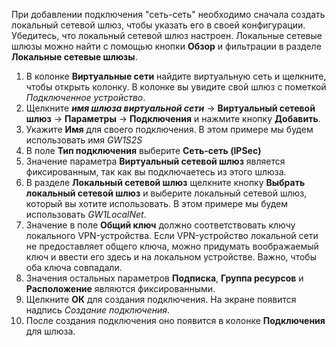 При добавлении подключения "сеть-сеть" необходимо сначала создать локальный сетевой шлюз, чтобы указать его в своей конфигурации. Убедитесь, что локальный сетевой шлюз настроен. Локальные сетевые шлюзы можно найти с помощью кнопки **Обзор** и фильтрации в разделе **Локальные сетевые шлюзы**.

1. В колонке **Виртуальные сети** найдите виртуальную сеть и щелкните, чтобы открыть колонку. В колонке вы увидите свой шлюз с пометкой *Подключенное устройство*.
2. Щелкните ***имя шлюза виртуальной сети*** -> **Виртуальный сетевой шлюз** -> **Параметры** -> **Подключения** и нажмите кнопку **Добавить**.
3. Укажите **Имя** для своего подключения. В этом примере мы будем использовать имя *GW1S2S*
4. В поле **Тип подключения** выберите **Сеть-сеть (IPSec)**
5. Значение параметра **Виртуальный сетевой шлюз** является фиксированным, так как вы подключаетесь из этого шлюза.
6. В разделе **Локальный сетевой шлюз** щелкните кнопку **Выбрать локальный сетевой шлюз** и выберите локальный сетевой шлюз, который вы хотите использовать. В этом примере мы будем использовать *GW1LocalNet*.
7. Значение в поле **Общий ключ** должно соответствовать ключу локального VPN-устройства. Если VPN-устройство локальной сети не предоставляет общего ключа, можно придумать воображаемый ключ и ввести его здесь и на локальном устройстве. Важно, чтобы оба ключа совпадали.
8. Значения остальных параметров **Подписка**, **Группа ресурсов** и **Расположение** являются фиксированными.
9. Щелкните **ОК** для создания подключения. На экране появится надпись *Создание подключения*.
10. После создания подключения оно появится в колонке **Подключения** для шлюза.

<!---HONumber=AcomDC_0107_2016-->
